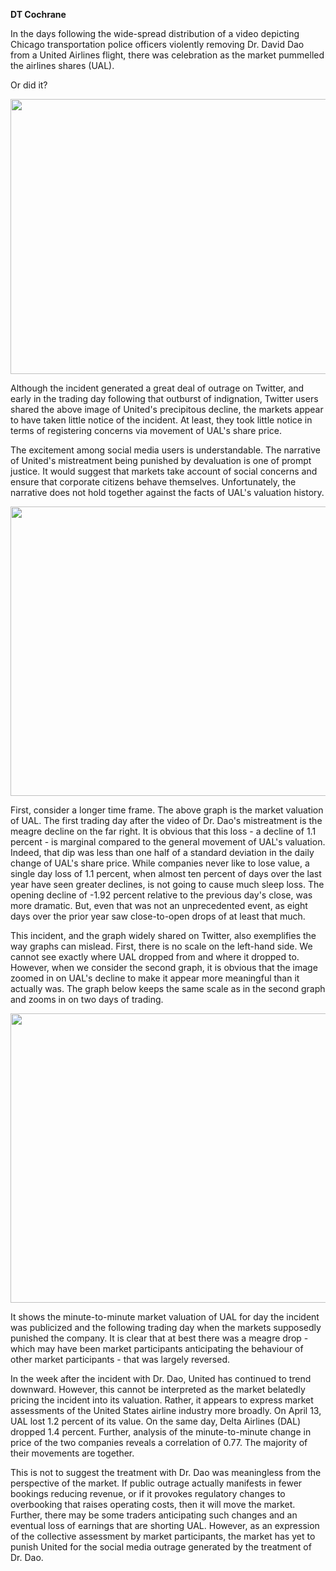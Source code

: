 <b>DT Cochrane</b>

In the days following the wide-spread distribution of a video depicting Chicago transportation police officers violently removing Dr. David Dao from a United Airlines flight, there was celebration as the market pummelled the airlines shares (UAL).

Or did it?

<img class="alignnone size-large wp-image-2293" src="http://www.capitalaspower.com/wp-content/uploads/2017/04/C9KUmW6VoAAn_uP-1024x704.jpg" alt="" width="640" height="440" />

Although the incident generated a great deal of outrage on Twitter, and early in the trading day following that outburst of indignation, Twitter users shared the above image of United's precipitous decline, the markets appear to have taken little notice of the incident. At least, they took little notice in terms of registering concerns via movement of UAL's share price.

The excitement among social media users is understandable. The narrative of United's mistreatment being punished by devaluation is one of prompt justice. It would suggest that markets take account of social concerns and ensure that corporate citizens behave themselves. Unfortunately, the narrative does not hold together against the facts of UAL's valuation history.

<img class="alignnone size-large wp-image-2294" src="http://www.capitalaspower.com/wp-content/uploads/2017/04/2017-04-12-UAL-1024x741.png" alt="" width="640" height="463" />

First, consider a longer time frame. The above graph is the market valuation of UAL. The first trading day after the video of Dr. Dao's mistreatment is the meagre decline on the far right. It is obvious that this loss - a decline of 1.1 percent - is marginal compared to the general movement of UAL's valuation. Indeed, that dip was less than one half of a standard deviation in the daily change of UAL's share price. While companies never like to lose value, a single day loss of 1.1 percent, when almost ten percent of days over the last year have seen greater declines, is not going to cause much sleep loss. The opening decline of -1.92 percent relative to the previous day's close, was more dramatic. But, even that was not an unprecedented event, as eight days over the prior year saw close-to-open drops of at least that much.

This incident, and the graph widely shared on Twitter, also exemplifies the way graphs can mislead. First, there is no scale on the left-hand side. We cannot see exactly where UAL dropped from and where it dropped to. However, when we consider the second graph, it is obvious that the image zoomed in on UAL's decline to make it appear more meaningful than it actually was. The graph below keeps the same scale as in the second graph and zooms in on two days of trading.

<img class="alignnone size-large wp-image-2295" src="http://www.capitalaspower.com/wp-content/uploads/2017/04/2017-04-12-UAL_2-1024x741.png" alt="" width="640" height="463" />

It shows the minute-to-minute market valuation of UAL for day the incident was publicized and the following trading day when the markets supposedly punished the company. It is clear that at best there was a meagre drop - which may have been market participants anticipating the behaviour of other market participants - that was largely reversed.

In the week after the incident with Dr. Dao, United has continued to trend downward. However, this cannot be interpreted as the market belatedly pricing the incident into its valuation. Rather, it appears to express market assessments of the United States airline industry more broadly. On April 13, UAL lost 1.2 percent of its value. On the same day, Delta Airlines (DAL) dropped 1.4 percent. Further, analysis of the minute-to-minute change in price of the two companies reveals a correlation of 0.77. The majority of their movements are together.

This is not to suggest the treatment with Dr. Dao was meaningless from the perspective of the market. If public outrage actually manifests in fewer bookings reducing revenue, or if it provokes regulatory changes to overbooking that raises operating costs, then it will move the market. Further, there may be some traders anticipating such changes and an eventual loss of earnings that are shorting UAL. However, as an expression of the collective assessment by market participants, the market has yet to punish United for the social media outrage generated by the treatment of Dr. Dao.
